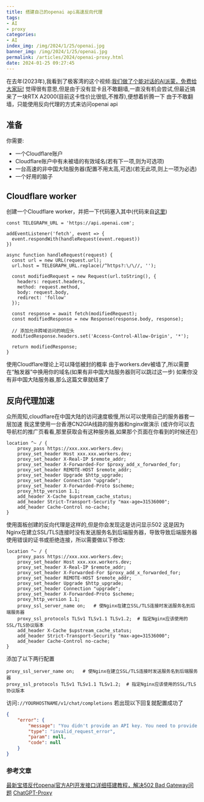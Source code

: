 ```yaml
---
title: 搭建自己的openai api高速反向代理
tags: 
- AI
- proxy
categories: 
- AI
index_img: /img/2024/1/25/openai.jpg
banner_img: /img/2024/1/25/openai.jpg
permalink: /articles/2024/openai-proxy.html
date: 2024-01-25 09:27:45
---
```

在去年(2023年),我看到了极客湾的这个视频:[我们做了个能对话的AI派蒙，免费给大家玩!](https://b23.tv/Ap27xLS)
觉得很有意思,但是由于没有显卡且不敢翻墙,一直没有机会尝试,但最近搞来了一块RTX A2000(目前这卡性价比很低,不推荐),便想着折腾一下
由于不敢翻墙，只能使用反向代理的方式来访问openai api
## 准备
你需要:
* 一个Cloudflare账户
* Cloudflare账户中有未被墙的有效域名(若有下一项,则为可选项)
* 一台高速的非中国大陆服务器(配置不用太高,可选)(若无此项,则上一项为必选)
* 一个好用的脑子

## Cloudflare worker
创建一个Cloudflare worker，并把一下代码塞入其中(代码来自[这里](https://gitee.com/GoGPTAI/ChatGPT-Proxy))

```
const TELEGRAPH_URL = 'https://api.openai.com';

addEventListener('fetch', event => {
  event.respondWith(handleRequest(event.request))
})

async function handleRequest(request) {
  const url = new URL(request.url);
  url.host = TELEGRAPH_URL.replace(/^https?:\/\//, '');

  const modifiedRequest = new Request(url.toString(), {
    headers: request.headers,
    method: request.method,
    body: request.body,
    redirect: 'follow'
  });

  const response = await fetch(modifiedRequest);
  const modifiedResponse = new Response(response.body, response);

  // 添加允许跨域访问的响应头
  modifiedResponse.headers.set('Access-Control-Allow-Origin', '*');

  return modifiedResponse;
}
```
使用Cloudflare理论上可以降低被封的概率
由于workers.dev被墙了,所以需要在“触发器”中换用你的域名(如果有非中国大陆服务器则可以跳过这一步)
如果你没有非中国大陆服务器,那么这篇文章就结束了

## 反向代理加速
众所周知,cloudflare在中国大陆的访问速度极慢,所以可以使用自己的服务器套一层加速
我这里使用一台香港CN2GIA线路的服务器和nginx做演示
(或许你可以去导航栏的推广页看看,那里获取会有这种服务器,如果那个页面在你看到的时候还在)
```nginx
location ^~ / {
    proxy_pass https://xxx.xxx.workers.dev; 
    proxy_set_header Host xxx.xxx.workers.dev; 
    proxy_set_header X-Real-IP $remote_addr; 
    proxy_set_header X-Forwarded-For $proxy_add_x_forwarded_for; 
    proxy_set_header REMOTE-HOST $remote_addr; 
    proxy_set_header Upgrade $http_upgrade; 
    proxy_set_header Connection "upgrade"; 
    proxy_set_header X-Forwarded-Proto $scheme; 
    proxy_http_version 1.1; 
    add_header X-Cache $upstream_cache_status; 
    add_header Strict-Transport-Security "max-age=31536000"; 
    add_header Cache-Control no-cache; 
}
```
使用面板创建的反向代理是这样的,但是你会发现这是访问显示502
这是因为Nginx在建立SSL/TLS连接时没有发送服务名到后端服务器，导致导致后端服务器使用错误的证书或拒绝连接，所以需要做以下修改:
```nginx
location ^~ / {
    proxy_pass https://xxx.xxx.workers.dev; 
    proxy_set_header Host xxx.xxx.workers.dev; 
    proxy_set_header X-Real-IP $remote_addr; 
    proxy_set_header X-Forwarded-For $proxy_add_x_forwarded_for; 
    proxy_set_header REMOTE-HOST $remote_addr; 
    proxy_set_header Upgrade $http_upgrade; 
    proxy_set_header Connection "upgrade"; 
    proxy_set_header X-Forwarded-Proto $scheme; 
    proxy_http_version 1.1; 
    proxy_ssl_server_name on;   # 使Nginx在建立SSL/TLS连接时发送服务名到后端服务器
    proxy_ssl_protocols TLSv1 TLSv1.1 TLSv1.2;  # 指定Nginx应该使用的SSL/TLS协议版本
    add_header X-Cache $upstream_cache_status; 
    add_header Strict-Transport-Security "max-age=31536000"; 
    add_header Cache-Control no-cache; 
}
```

添加了以下两行配置

```
proxy_ssl_server_name on;   # 使Nginx在建立SSL/TLS连接时发送服务名到后端服务器
proxy_ssl_protocols TLSv1 TLSv1.1 TLSv1.2;  # 指定Nginx应该使用的SSL/TLS协议版本
```
访问`://YOURHOSTNAME/v1/chat/completions`
若出现以下回复就配置成功了
```json
{
    "error": {
        "message": "You didn't provide an API key. You need to provide your API key in an Authorization header using Bearer auth (i.e. Authorization: Bearer YOUR_KEY), or as the password field (with blank username) if you're accessing the API from your browser and are prompted for a username and password. You can obtain an API key from https://platform.openai.com/account/api-keys.",
        "type": "invalid_request_error",
        "param": null,
        "code": null
    }
}
```

### 参考文章
[最新宝塔反代openai官方API开发接口详细搭建教程，解决502 Bad Gateway问题](https://blog.csdn.net/weixin_43227851/article/details/134404942)
[ChatGPT-Proxy](https://gitee.com/GoGPTAI/ChatGPT-Proxy)